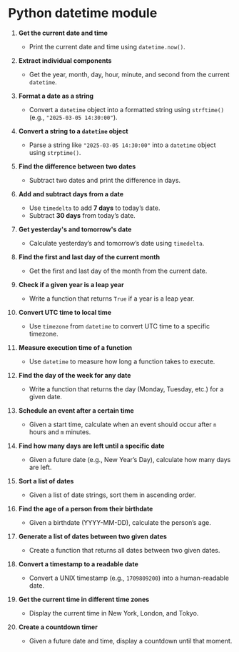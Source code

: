 # Python datetime module

1. **Get the current date and time**
   - Print the current date and time using `datetime.now()`.

2. **Extract individual components**
   - Get the year, month, day, hour, minute, and second from the current `datetime`.

3. **Format a date as a string**
   - Convert a `datetime` object into a formatted string using `strftime()` (e.g., `"2025-03-05 14:30:00"`).

4. **Convert a string to a `datetime` object**
   - Parse a string like `"2025-03-05 14:30:00"` into a `datetime` object using `strptime()`.

5. **Find the difference between two dates**
   - Subtract two dates and print the difference in days.

6. **Add and subtract days from a date**
   - Use `timedelta` to add **7 days** to today’s date.
   - Subtract **30 days** from today’s date.

7. **Get yesterday's and tomorrow's date**
   - Calculate yesterday’s and tomorrow’s date using `timedelta`.

8. **Find the first and last day of the current month**
   - Get the first and last day of the month from the current date.

9. **Check if a given year is a leap year**
   - Write a function that returns `True` if a year is a leap year.

10. **Convert UTC time to local time**
    - Use `timezone` from `datetime` to convert UTC time to a specific timezone.

11. **Measure execution time of a function**
    - Use `datetime` to measure how long a function takes to execute.

12. **Find the day of the week for any date**
    - Write a function that returns the day (Monday, Tuesday, etc.) for a given date.

13. **Schedule an event after a certain time**
    - Given a start time, calculate when an event should occur after `n` hours and `m` minutes.

14. **Find how many days are left until a specific date**
    - Given a future date (e.g., New Year’s Day), calculate how many days are left.

15. **Sort a list of dates**
    - Given a list of date strings, sort them in ascending order.

16. **Find the age of a person from their birthdate**
    - Given a birthdate (YYYY-MM-DD), calculate the person’s age.

17. **Generate a list of dates between two given dates**
    - Create a function that returns all dates between two given dates.

18. **Convert a timestamp to a readable date**
    - Convert a UNIX timestamp (e.g., `1709809200`) into a human-readable date.

19. **Get the current time in different time zones**
    - Display the current time in New York, London, and Tokyo.

20. **Create a countdown timer**
    - Given a future date and time, display a countdown until that moment.

